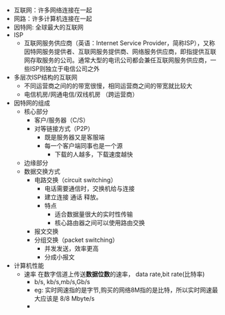   * 互联网：许多网络连接在一起
  * 网路：许多计算机连接在一起
  * 因特网: 全球最大的互联网
  * ISP
    * 互联网服务供应商（英语：Internet Service Provider，简称ISP），又称因特网服务提供者、互联网服务提供商、网络服务供应商，即指提供互联网存取服务的公司。通常大型的电讯公司都会兼任互联网服务供应商，一些ISP则独立于电信公司之外
  * 多层次ISP结构的互联网
    * 不同运营商之间的的带宽很慢，相同运营商之间的带宽就比较大
    * 电信机房/网通电信/双线机房 （跨运营商）
  * 因特网的组成
    * 核心部分
      * 客户/服务器（C/S）
      * 对等链接方式（P2P）
        * 既是服务器又是客服端
        * 每一个客户端同事也是一个源
          * 下载的人越多，下载速度越快
    * 边缘部分
    * 数据交换方式
      * 电路交换（circuit switching）
        * 电话需要通信时，交换机给与连接
        * 建立连接 通话 释放。 
        * 特点
          * 适合数据量很大的实时性传输
          * 核心路由器之间可以使用路由交换
      * 报文交换
      * 分组交换（packet switching）
        * 并发发送，效率更高
        * 分成小报文
  * 计算机性能
    * 速率 在数字信道上传送**数据位数**的速率， data rate,bit rate(比特率)
      * b/s, kb/s,mb/s,Gb/s
      * eg: 实时网速指的是字节,购买的网络8M指的是比特，所以实时网速最大应该是 8/8 Mbyte/s
      * 